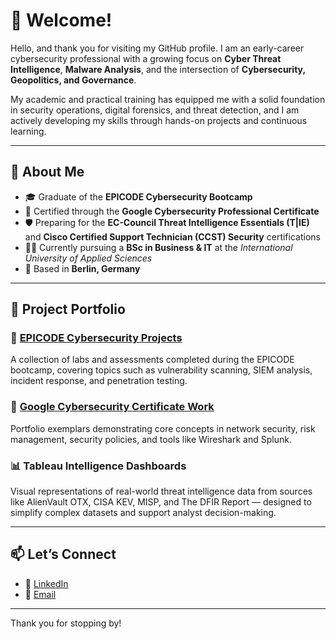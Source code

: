 # 👋 Welcome!

Hello, and thank you for visiting my GitHub profile. I am an early-career cybersecurity professional with a growing focus on **Cyber Threat Intelligence**, **Malware Analysis**, and the intersection of **Cybersecurity, Geopolitics, and Governance**.

My academic and practical training has equipped me with a solid foundation in security operations, digital forensics, and threat detection, and I am actively developing my skills through hands-on projects and continuous learning.

---

## 🧭 About Me

- 🎓 Graduate of the **EPICODE Cybersecurity Bootcamp**
- 🧾 Certified through the **Google Cybersecurity Professional Certificate**
- 🛡️ Preparing for the **EC-Council Threat Intelligence Essentials (T|IE)** and **Cisco Certified Support Technician (CCST) Security** certifications
- 🧑‍🎓 Currently pursuing a **BSc in Business & IT** at the *International University of Applied Sciences*
- 📍 Based in **Berlin, Germany**

---

## 📂 Project Portfolio

### 🔐 <a href="https://github.com/Zeeke9/Epicode">EPICODE Cybersecurity Projects</a>
A collection of labs and assessments completed during the EPICODE bootcamp, covering topics such as vulnerability scanning, SIEM analysis, incident response, and penetration testing.

### 💼 <a href="https://github.com/Zeeke9/GoogleCybersecurityCertificate/tree/main">Google Cybersecurity Certificate Work</a>
Portfolio exemplars demonstrating core concepts in network security, risk management, security policies, and tools like Wireshark and Splunk.

### 📊 Tableau Intelligence Dashboards
Visual representations of real-world threat intelligence data from sources like AlienVault OTX, CISA KEV, MISP, and The DFIR Report — designed to simplify complex datasets and support analyst decision-making.

---

## 📫 Let’s Connect

- 💼 [LinkedIn](www.linkedin.com/in/ivanmattana)
- 📧 [Email](ivan.mattana91@gmail.com)
---

Thank you for stopping by!
